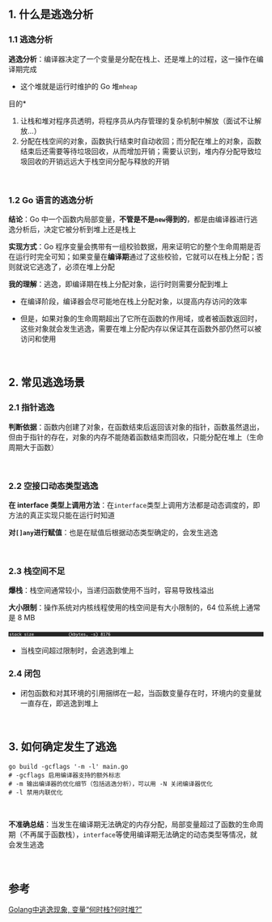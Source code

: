 ## 1. 什么是逃逸分析

### 1.1 逃逸分析

**逃逸分析**：编译器决定了一个变量是分配在栈上、还是堆上的过程，这一操作在编译期完成

- 这个堆就是运行时维护的 Go 堆`mheap`

目的*

1. 让栈和堆对程序员透明，将程序员从内存管理的复杂机制中解放（面试不让解放...）
2. 分配在栈空间的对象，函数执行结束时自动收回；而分配在堆上的对象，函数结束后还需要等待垃圾回收，从而增加开销；需要认识到，堆内存分配导致垃圾回收的开销远远大于栈空间分配与释放的开销

<br>

### 1.2 Go 语言的逃逸分析

**结论**：Go 中一个函数内局部变量，**不管是不是`new`得到的**，都是由编译器进行逃逸分析后，决定它被分析到堆上还是栈上

**实现方式**：Go 程序变量会携带有一组校验数据，用来证明它的整个生命周期是否在运行时完全可知；如果变量在**编译期**通过了这些校验，它就可以在栈上分配；否则就说它逃逸了，必须在堆上分配

**我的理解**：逃逸，即编译期在栈上分配对象，运行时则需要分配到堆上

- 在编译阶段，编译器会尽可能地在栈上分配对象，以提高内存访问的效率

- 但是，如果对象的生命周期超出了它所在函数的作用域，或者被函数返回时，这些对象就会发生逃逸，需要在堆上分配内存以保证其在函数外部仍然可以被访问和使用

<br>

## 2. 常见逃逸场景

### 2.1 指针逃逸

**判断依据**：函数内创建了对象，在函数结束后返回该对象的指针，函数虽然退出，但由于指针的存在，对象的内存不能随着函数结束而回收，只能分配在堆上（生命周期大于函数）

<br>

### 2.2 空接口动态类型逃逸

**在 interface 类型上调用方法**：在`interface`类型上调用方法都是动态调度的，即方法的真正实现只能在运行时知道

**对`[]any`进行赋值**：也是在赋值后根据动态类型确定的，会发生逃逸

<br>

### 2.3 栈空间不足

**爆栈**：栈空间通常较小，当递归函数使用不当时，容易导致栈溢出

**大小限制**：操作系统对内核线程使用的栈空间是有大小限制的，64 位系统上通常是 8 MB

![image-20240327205234873](../../static/image-20240327205234873.png)

- 当栈空间超过限制时，会逃逸到堆上

### 2.4 闭包

- 闭包函数和对其环境的引用捆绑在一起，当函数变量存在时，环境内的变量就一直存在，即逃逸到堆上

<br>

## 3. 如何确定发生了逃逸

```shell
go build -gcflags '-m -l' main.go
# -gcflags 启用编译器支持的额外标志
# -m 输出编译器的优化细节（包括逃逸分析），可以用 -N 关闭编译器优化
# -l 禁用内联优化
```

<br>

**不准确总结**：当发生在编译期无法确定的内存分配，局部变量超过了函数的生命周期（不再属于函数栈），`interface`等使用编译期无法确定的动态类型等情况，就会发生逃逸

<br>

## 参考

[Golang中逃逸现象, 变量“何时栈?何时堆?”](https://www.yuque.com/aceld/golang/yyrlis)
